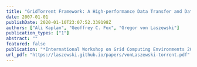 ```yaml
---
title: "GridTorrent Framework: A High-performance Data Transfer and Data Sharing Framework for Scientific Computing"
date: 2007-01-01
publishDate: 2020-01-10T23:07:52.339198Z
authors: ["Ali Kaplan", "Geoffrey C. Fox", "Gregor von Laszewski"]
publication_types: ["1"]
abstract: ""
featured: false
publication: "*International Workshop on Grid Computing Environments 2007 (GCE07)*"
url_pdf: "https://laszewski.github.io/papers/vonLaszewski-torrent.pdf"
---
```


